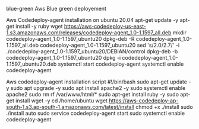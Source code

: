 blue-green
Aws Blue green deployement

Aws Codedeploy-agent installation on ubuntu 20.04
apt-get update -y apt-get install -y ruby wget https://aws-codedeploy-us-east-1.s3.amazonaws.com/releases/codedeploy-agent_1.0-1.1597_all.deb mkdir codedeploy-agent_1.0-1.1597_ubuntu20 dpkg-deb -R codedeploy-agent_1.0-1.1597_all.deb codedeploy-agent_1.0-1.1597_ubuntu20 sed 's/2.0/2.7/' -i ./codedeploy-agent_1.0-1.1597_ubuntu20/DEBIAN/control dpkg-deb -b codedeploy-agent_1.0-1.1597_ubuntu20 dpkg -i codedeploy-agent_1.0-1.1597_ubuntu20.deb systemctl start codedeploy-agent systemctl enable codedeploy-agent

Aws codedeploy-agent installation script
#!/bin/bash sudo apt-get update -y sudo apt upgrade -y sudo apt install apache2 -y sudo systemctl enable apache2 sudo rm rf /var/www/html/* sudo apt-get install ruby -y sudo apt-get install wget -y cd /home/ubuntu wget https://aws-codedeploy-ap-south-1.s3.ap-south-1.amazonaws.com/latest/install chmod +x ./install sudo ./install auto sudo service codedeploy-agent start sudo systemctl enable codedeploy-agent

